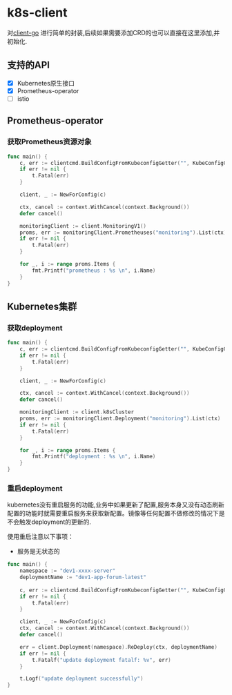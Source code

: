 # k8s-client
对[client-go](https://github.com/kubernetes/client-go) 进行简单的封装,后续如果需要添加CRD的也可以直接在这里添加,并初始化.

## 支持的API
 - [x] Kubernetes原生接口
 - [x] Prometheus-operator
 - [ ] istio   

## Prometheus-operator
### 获取Prometheus资源对象
```go
func main() {
	c, err := clientcmd.BuildConfigFromKubeconfigGetter("", KubeConfigGetter)
	if err != nil {
		t.Fatal(err)
	}

	client, _ := NewForConfig(c)

	ctx, cancel := context.WithCancel(context.Background())
	defer cancel()

	monitoringClient := client.MonitoringV1()
	proms, err := monitoringClient.Prometheuses("monitoring").List(ctx)
	if err != nil {
		t.Fatal(err)
	}

	for _, i := range proms.Items {
		fmt.Printf("prometheus : %s \n", i.Name)
	}
}
```

## Kubernetes集群
### 获取deployment
```go
func main() {
	c, err := clientcmd.BuildConfigFromKubeconfigGetter("", KubeConfigGetter)
	if err != nil {
		t.Fatal(err)
	}

	client, _ := NewForConfig(c)

	ctx, cancel := context.WithCancel(context.Background())
	defer cancel()

	monitoringClient := client.k8sCluster
	proms, err := monitoringClient.Deployment("monitoring").List(ctx)
	if err != nil {
		t.Fatal(err)
	}

	for _, i := range proms.Items {
		fmt.Printf("deployment : %s \n", i.Name)
	}
}
```

### 重启deployment
kubernetes没有重启服务的功能,业务中如果更新了配置,服务本身又没有动态刷新配置的功能时就需要重启服务来获取新配置。镜像等任何配置不做修改的情况下是不会触发deployment的更新的.

使用重启注意以下事项：
* 服务是无状态的
```go
func main() {
	namespace := "dev1-xxxx-server"
	deploymentName := "dev1-app-forum-latest"
	
	c, err := clientcmd.BuildConfigFromKubeconfigGetter("", KubeConfigGetter)
	if err != nil {
		t.Fatal(err)
	}

	client, _ := NewForConfig(c)
	ctx, cancel := context.WithCancel(context.Background())
	defer cancel()

	err = client.Deployment(namespace).ReDeploy(ctx, deploymentName)
	if err != nil {
		t.Fatalf("update deployment fatalf: %v", err)
	}

	t.Logf("update deployment successfully")
}
```
